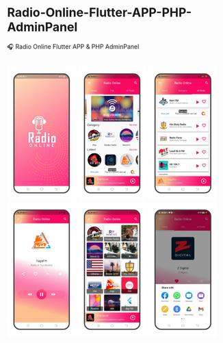 # Radio-Online-Flutter-APP-PHP-AdminPanel
🎧 Radio Online Flutter APP &amp; PHP AdminPanel

<br>
<img width="32%" src="Screenshots1.png" />
<img width="32%" src="Screenshots2.png" />
<img width="32%" src="Screenshots3.png" />
<img width="32%" src="Screenshots4.png" />
<img width="32%" src="Screenshots5.png" />
<img width="32%" src="Screenshots6.png" />